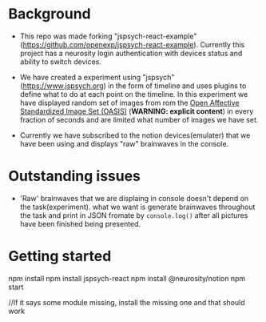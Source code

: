 # Background
- This repo was made forking "jspsych-react-example" (https://github.com/openexp/jspsych-react-example). Currently this project has a neurosity login authentication with devices status and ability to switch devices. 

- We have created a experiment using "jspsych" (https://www.jspsych.org) in the form of timeline and uses plugins to define what to do at each point on the timeline. In this experiment we have displayed random set of images from rom the [Open Affective Standardized Image Set (OASIS)](https://doi.org/10.3758/s13428-016-0715-3) (**WARNING: explicit content**) in every fraction of seconds and are limited what number of images we have set.

- Currently we have subscribed to the notion devices(emulater) that we have been using and displays "raw" brainwaves in the console.


# Outstanding issues
- 'Raw' brainwaves that we are displaing in console doesn't depend on the task(experiment). what we want is generate brainwaves throughout the task and print in JSON fromate by ```console.log()``` after all pictures have been finished being presented.



# Getting started

npm install 
npm install jspsych-react
npm install @neurosity/notion
npm start

//If it says some module missing, install the missing one and that should work



